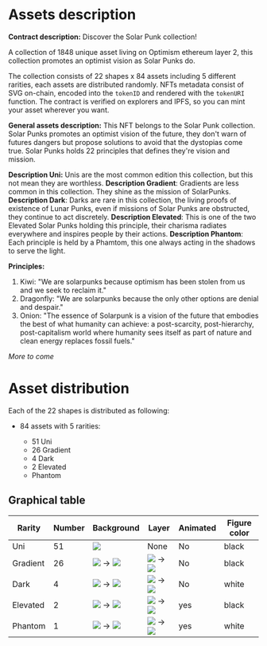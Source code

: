 # Assets description

**Contract description:**
Discover the Solar Punk collection!

A collection of 1848 unique asset living on Optimism ethereum layer 2, this collection promotes an optimist vision as Solar Punks do.

The collection consists of 22 shapes x 84 assets including 5 different rarities, each assets are distributed randomly. NFTs metadata consist of SVG on-chain, encoded into the `tokenID` and rendered with the `tokenURI` function. The contract is verified on explorers and IPFS, so you can mint your asset wherever you want.

**General assets description:**
This NFT belongs to the Solar Punk collection. Solar Punks promotes an optimist vision of the future, they don't warn of futures dangers but propose solutions to avoid that the dystopias come true. Solar Punks holds 22 principles that defines they're vision and mission.

**Description Uni:**
Unis are the most common edition this collection, but this not mean they are worthless.
**Description Gradient**:
Gradients are less common in this collection. They shine as the mission of SolarPunks.
**Description Dark**:
Darks are rare in this collection, the living proofs of existence of Lunar Punks, even if missions of Solar Punks are obstructed, they continue to act discretely.
**Description Elevated**:
This is one of the two Elevated Solar Punks holding this principle, their charisma radiates everywhere and inspires people by their actions.
**Description Phantom**:
Each principle is held by a Phamtom, this one always acting in the shadows to serve the light.

**Principles:**

1. Kiwi: "We are solarpunks because optimism has been stolen from us and we seek to reclaim it."
2. Dragonfly: "We are solarpunks because the only other options are denial and despair."
3. Onion: "The essence of Solarpunk is a vision of the future that embodies the best of what humanity can achieve: a post-scarcity, post-hierarchy, post-capitalism world where humanity sees itself as part of nature and clean energy replaces fossil fuels."

_More to come_

# Asset distribution

Each of the 22 shapes is distributed as following:

- 84 assets with 5 rarities:

  - 51 Uni
  - 26 Gradient
  - 4 Dark
  - 2 Elevated
  - Phantom

## Graphical table

| Rarity   | Number | Background                                                                                               | Layer                                                                                                    | Animated | Figure color |
| -------- | ------ | -------------------------------------------------------------------------------------------------------- | -------------------------------------------------------------------------------------------------------- | -------- | ------------ |
| Uni      | 51     | ![](https://img.shields.io/badge/%23B1D39C-B1D39C)                                                       | None                                                                                                     | No       | black        |
| Gradient | 26     | ![](https://img.shields.io/badge/%23FFFFFF-FFFFFF) -> ![](https://img.shields.io/badge/%23C85426-C85426) | ![](https://img.shields.io/badge/%2387E990-87E990) -> ![](https://img.shields.io/badge/%2363B3E9-63B3E9) | No       | black        |
| Dark     | 4      | ![](https://img.shields.io/badge/%23108EA6-108EA6) -> ![](https://img.shields.io/badge/%23000000-000000) | ![](https://img.shields.io/badge/%23612463-612463) -> ![](https://img.shields.io/badge/%23202283-202283) | No       | white        |
| Elevated | 2      | ![](https://img.shields.io/badge/%23DBA533-DBA533) -> ![](https://img.shields.io/badge/%23BB2730-BB2730) | ![](https://img.shields.io/badge/%2333CEDB-33CEDB) -> ![](https://img.shields.io/badge/%235BB252-5BB252) | yes      | black        |
| Phantom  | 1      | ![](https://img.shields.io/badge/%235E2463-5E2463) -> ![](https://img.shields.io/badge/%23000000-000000) | ![](https://img.shields.io/badge/%23FFF4CC-FFF4CC) -> ![](https://img.shields.io/badge/%23FFFFFF-FFFFFF) | yes      | white        |
